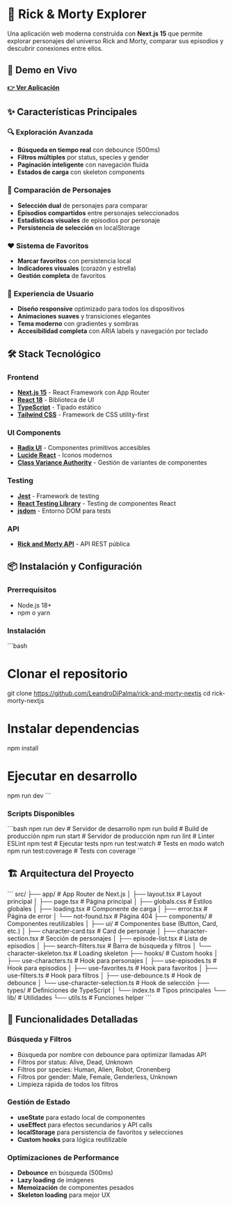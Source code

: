 # 🚀 Rick & Morty Explorer

Una aplicación web moderna construida con **Next.js 15** que permite explorar personajes del universo Rick and Morty, comparar sus episodios y descubrir conexiones entre ellos.

## 🌟 Demo en Vivo

**[👉 Ver Aplicación](https://rick-and-morty-nextjs-tau.vercel.app/)**

## ✨ Características Principales

### 🔍 **Exploración Avanzada**
- **Búsqueda en tiempo real** con debounce (500ms)
- **Filtros múltiples** por status, species y gender
- **Paginación inteligente** con navegación fluida
- **Estados de carga** con skeleton components

### 👥 **Comparación de Personajes**
- **Selección dual** de personajes para comparar
- **Episodios compartidos** entre personajes seleccionados
- **Estadísticas visuales** de episodios por personaje
- **Persistencia de selección** en localStorage

### ❤️ **Sistema de Favoritos**
- **Marcar favoritos** con persistencia local
- **Indicadores visuales** (corazón y estrella)
- **Gestión completa** de favoritos

### 🎨 **Experiencia de Usuario**
- **Diseño responsive** optimizado para todos los dispositivos
- **Animaciones suaves** y transiciones elegantes
- **Tema moderno** con gradientes y sombras
- **Accesibilidad completa** con ARIA labels y navegación por teclado

## 🛠️ Stack Tecnológico

### **Frontend**
- **[Next.js 15](https://nextjs.org/)** - React Framework con App Router
- **[React 18](https://reactjs.org/)** - Biblioteca de UI
- **[TypeScript](https://www.typescriptlang.org/)** - Tipado estático
- **[Tailwind CSS](https://tailwindcss.com/)** - Framework de CSS utility-first

### **UI Components**
- **[Radix UI](https://www.radix-ui.com/)** - Componentes primitivos accesibles
- **[Lucide React](https://lucide.dev/)** - Iconos modernos
- **[Class Variance Authority](https://cva.style/)** - Gestión de variantes de componentes

### **Testing**
- **[Jest](https://jestjs.io/)** - Framework de testing
- **[React Testing Library](https://testing-library.com/)** - Testing de componentes React
- **[jsdom](https://github.com/jsdom/jsdom)** - Entorno DOM para tests

### **API**
- **[Rick and Morty API](https://rickandmortyapi.com/)** - API REST pública

## 📦 Instalación y Configuración

### **Prerrequisitos**
- Node.js 18+ 
- npm o yarn

### **Instalación**

\`\`\`bash
# Clonar el repositorio
git clone https://github.com/LeandroDiPalma/rick-and-morty-nextjs
cd rick-morty-nextjs

# Instalar dependencias
npm install

# Ejecutar en desarrollo
npm run dev
\`\`\`

### **Scripts Disponibles**

\`\`\`bash
npm run dev          # Servidor de desarrollo
npm run build        # Build de producción
npm run start        # Servidor de producción
npm run lint         # Linter ESLint
npm test             # Ejecutar tests
npm run test:watch   # Tests en modo watch
npm run test:coverage # Tests con coverage
\`\`\`

## 🏗️ Arquitectura del Proyecto

\`\`\`
src/
├── app/                    # App Router de Next.js
│   ├── layout.tsx         # Layout principal
│   ├── page.tsx           # Página principal
│   ├── globals.css        # Estilos globales
│   ├── loading.tsx        # Componente de carga
│   ├── error.tsx          # Página de error
│   └── not-found.tsx      # Página 404
├── components/            # Componentes reutilizables
│   ├── ui/               # Componentes base (Button, Card, etc.)
│   ├── character-card.tsx # Card de personaje
│   ├── character-section.tsx # Sección de personajes
│   ├── episode-list.tsx   # Lista de episodios
│   ├── search-filters.tsx # Barra de búsqueda y filtros
│   └── character-skeleton.tsx # Loading skeleton
├── hooks/                 # Custom hooks
│   ├── use-characters.ts  # Hook para personajes
│   ├── use-episodes.ts    # Hook para episodios
│   ├── use-favorites.ts   # Hook para favoritos
│   ├── use-filters.ts     # Hook para filtros
│   ├── use-debounce.ts    # Hook de debounce
│   └── use-character-selection.ts # Hook de selección
├── types/                 # Definiciones de TypeScript
│   └── index.ts          # Tipos principales
└── lib/                   # Utilidades
    └── utils.ts          # Funciones helper
\`\`\`

## 🎯 Funcionalidades Detalladas

### **Búsqueda y Filtros**
- Búsqueda por nombre con debounce para optimizar llamadas API
- Filtros por status: Alive, Dead, Unknown
- Filtros por species: Human, Alien, Robot, Cronenberg
- Filtros por gender: Male, Female, Genderless, Unknown
- Limpieza rápida de todos los filtros

### **Gestión de Estado**
- **useState** para estado local de componentes
- **useEffect** para efectos secundarios y API calls
- **localStorage** para persistencia de favoritos y selecciones
- **Custom hooks** para lógica reutilizable

### **Optimizaciones de Performance**
- **Debounce** en búsqueda (500ms)
- **Lazy loading** de imágenes
- **Memoización** de componentes pesados
- **Skeleton loading** para mejor UX
